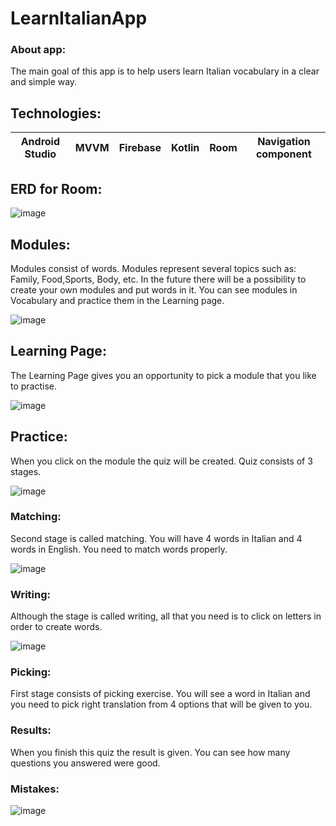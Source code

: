 # LearnItalianApp

### About app:
The main goal of this app is to help users learn Italian vocabulary in a clear and simple way.

## Technologies:
| Android Studio | MVVM | Firebase | Kotlin | Room | Navigation component|
| --- | --- | --- | --- | --- | --- |


## ERD for Room:
![image](https://user-images.githubusercontent.com/59285334/189530689-db568cdb-9d6c-407f-92d4-1a89bfc493b6.png)

## Modules:

Modules consist of words. Modules represent several topics such as: Family, Food,Sports, Body, etc.
In the future there will be a possibility to create your own modules and put words in it.
You can see modules in Vocabulary and practice them in the Learning page.

![image](https://user-images.githubusercontent.com/59285334/189658999-9eae92ce-d233-471b-aac5-d3f5821ff9e7.png)



## Learning Page:

The Learning Page gives you an opportunity to pick a module that you like to practise.

![image](https://user-images.githubusercontent.com/59285334/189660446-f9745a77-1b98-4045-bf8c-165449bc1840.png)

## Practice:

When you click on the module the quiz will be created. Quiz consists of 3 stages.




![image](https://user-images.githubusercontent.com/59285334/189659120-37bb647c-887c-46f7-8163-dc87ca5e7695.png)

### Matching:
Second stage is called matching. You will have 4 words in Italian and 4 words in English.
You need to match words properly.

![image](https://user-images.githubusercontent.com/59285334/189659263-21368c48-68fb-44aa-87ad-7eddffed793c.png)


### Writing:

Although the stage is called writing, all that you need is to click on letters in order to create words.

![image](https://user-images.githubusercontent.com/59285334/189659442-ed4fd9a3-2c2a-4f6c-a70b-1f356b61919b.png)



### Picking:
First stage consists of picking exercise. You will see a word in Italian and you need to pick right
translation from 4 options that will be given to you.


### Results:

When you finish this quiz the result is given. You can see how many questions you answered were good.


### Mistakes:

![image](https://user-images.githubusercontent.com/59285334/189659541-5503e2c2-30c5-478a-b517-91dd16b42bb1.png)






